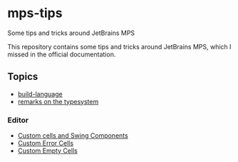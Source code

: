 # mps-tips

Some tips and tricks around JetBrains MPS

This repository contains some tips and tricks around JetBrains MPS, which I missed in the official documentation.

## Topics

- [build-language](./build-language.md)
- [remarks on the typesystem](./typesystem.md)

### Editor

- [Custom cells and Swing Components](./editor/customCells.md)
- [Custom Error Cells](./editor/errorCells.md)
- [Custom Empty Cells](./editor/customEmptyCells.md)
